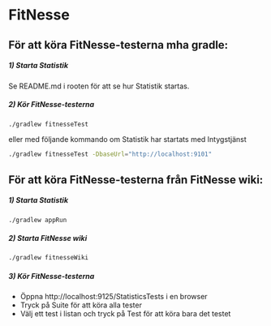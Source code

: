 # FitNesse

## För att köra FitNesse-testerna mha gradle:

##### 1) Starta Statistik
Se README.md i rooten för att se hur Statistik startas.

##### 2) Kör FitNesse-testerna
```sh
./gradlew fitnesseTest
```
eller med följande kommando om Statistik har startats med Intygstjänst
```sh
./gradlew fitnesseTest -DbaseUrl="http://localhost:9101"
```

## För att köra FitNesse-testerna  från FitNesse wiki:

##### 1) Starta Statistik
```sh
./gradlew appRun
```

##### 2) Starta FitNesse wiki
```sh
./gradlew fitnesseWiki
```

##### 3) Kör FitNesse-testerna
- Öppna http://localhost:9125/StatisticsTests i en browser
- Tryck på Suite för att köra alla tester
- Välj ett test i listan och tryck på Test för att köra bara det testet
